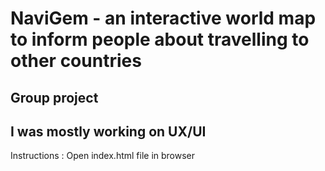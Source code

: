# NaviGem - an interactive world map to inform people about travelling to other countries
## Group project
## I was mostly working on UX/UI 
Instructions : Open index.html file in browser
